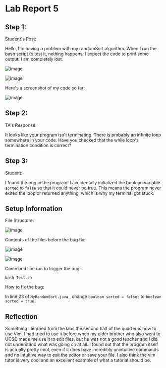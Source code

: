 # Lab Report 5

## Step 1:

Student's Post:

Hello, I'm having a problem with my randomSort algorithm. When I run the bash script to test it, nothing happens; I expect the code to print some output. I am completely lost.

![image](https://github.com/aric-1/cse15l-lab-reports/assets/156359530/1c70ff1d-cb06-41fb-a3bf-fe5dcf9008ff)

![image](https://github.com/aric-1/cse15l-lab-reports/assets/156359530/70dc0760-3e5f-4f68-b799-0b8d459794dd)

Here's a screenshot of my code so far:

![image](https://github.com/aric-1/cse15l-lab-reports/assets/156359530/5df5970e-83b0-49db-9231-a70858b4cd95)

## Step 2:

TA's Response:

It looks like your program isn't terminating. There is probably an infinite loop somewhere in your code. Have you checked that the while loop's termination condition is correct?

## Step 3:

Student:

I found the bug in the program! I accidentally initialized the boolean variable `sorted` to `false` so that it could never be true. 
This means the program never exited the loop or returned anything, which is why my terminal got stuck.

## Setup Information

File Structure:

![image](https://github.com/aric-1/cse15l-lab-reports/assets/156359530/e02cd19b-e8ff-40cc-9dfe-e16983469e96)

Contents of the files before the bug fix:

![image](https://github.com/aric-1/cse15l-lab-reports/assets/156359530/1c70ff1d-cb06-41fb-a3bf-fe5dcf9008ff)

![image](https://github.com/aric-1/cse15l-lab-reports/assets/156359530/27ea6976-3cf7-4697-bac7-ff98f2ee952a)


Command line run to trigger the bug:

`bash Test.sh`

How to fix the bug:

In line 23 of `MyRandomSort.java` , change `boolean sorted = false;` to `boolean sorted = true;`

## Reflection

  Something I learned from the labs the second half of the quarter is how to use Vim. I had tried to use it before when my older brother
  who also went to UCSD made me use it to edit files, but he was not a good teacher and I did not understand what was going on at all.
  I found out that the program itself is actually pretty cool, even if it does have incredibly unintuitive commands and no intuitive way to exit
  the editor or save your file. I also think the vim tutor is very cool and an excellent example of what a tutorial should be.
